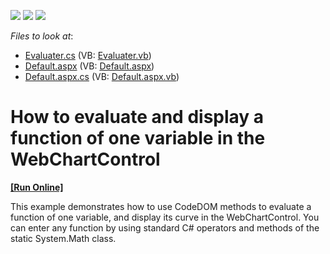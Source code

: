 <!-- default badges list -->
![](https://img.shields.io/endpoint?url=https://codecentral.devexpress.com/api/v1/VersionRange/128574641/16.1.4%2B)
[![](https://img.shields.io/badge/Open_in_DevExpress_Support_Center-FF7200?style=flat-square&logo=DevExpress&logoColor=white)](https://supportcenter.devexpress.com/ticket/details/E1612)
[![](https://img.shields.io/badge/📖_How_to_use_DevExpress_Examples-e9f6fc?style=flat-square)](https://docs.devexpress.com/GeneralInformation/403183)
<!-- default badges end -->
<!-- default file list -->
*Files to look at*:

* [Evaluater.cs](./CS/WebSite/App_Code/Evaluater.cs) (VB: [Evaluater.vb](./VB/WebSite/App_Code/Evaluater.vb))
* [Default.aspx](./CS/WebSite/Default.aspx) (VB: [Default.aspx](./VB/WebSite/Default.aspx))
* [Default.aspx.cs](./CS/WebSite/Default.aspx.cs) (VB: [Default.aspx.vb](./VB/WebSite/Default.aspx.vb))
<!-- default file list end -->
# How to evaluate and display a function of one variable in the WebChartControl
<!-- run online -->
**[[Run Online]](https://codecentral.devexpress.com/e1612/)**
<!-- run online end -->


<p>This example demonstrates how to use CodeDOM methods to evaluate a function of one variable, and display its curve in the WebChartControl. You can enter any function by using standard C# operators and methods of the static System.Math class.</p>

<br/>


